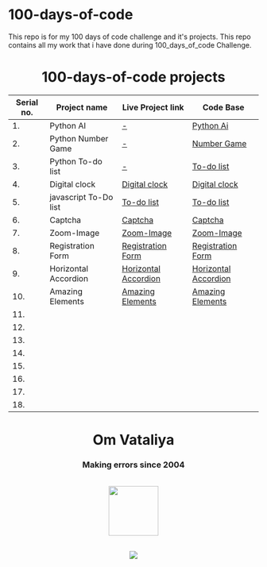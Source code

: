 # 100-days-of-code
 This repo is for my 100 days of code challenge and it's projects.
 This repo contains all my work that i have done during 100_days_of_code Challenge.
 
<h1 id="Dhruvi" align="center">100-days-of-code projects</h1>

<div align="center">

| Serial no. | Project name        | Live Project link                                                | Code Base                                   |
|------------|---------------------|------------------------------------------------------------------|---------------------------------------------|
|     1.     | Python AI           | [-]( )                                                           | [Python Ai](https://github.com/Omcodes23/The-100-Days-0f-code/tree/b16af68d4acc45235836ea47a5a508cc4add6bdb/1) |
|     2.     | Python Number Game  | [-]()                                                             | [Number Game](https://github.com/Omcodes23/The-100-Days-0f-code/tree/b16af68d4acc45235836ea47a5a508cc4add6bdb/3) |
|     3.     | Python To-do list          | [-]()                                                            | [To-do list](https://github.com/Omcodes23/The-100-Days-0f-code/tree/b16af68d4acc45235836ea47a5a508cc4add6bdb/10) |
|     4.     | Digital clock			               | [Digital clock](https://javascipt-digital-clock.vercel.app/)								             | [Digital clock](https://github.com/Omcodes23/The-100-Days-0f-code/tree/d0af1c398a4f1d82b7f5932fe58e4732e5f852b7/20) |
|     5.     | javascript To-Do list   		             | [To-do list](https://javascript-to-do-list-gamma.vercel.app/)           | [To-do list](https://github.com/Omcodes23/The-100-Days-0f-code/tree/b90e079b803b6cdfa3736ecb0440bda54e4dab78/21) |
|     6.     | Captcha  		               | [Captcha](https://captcha-phi.vercel.app/)                  					                                  | [Captcha](https://github.com/Omcodes23/The-100-Days-0f-code/tree/fd6e0bd2a22c82fdb89f66192422dcc90a53f4c6/22) |
|     7.     | Zoom-Image 		               | [Zoom-Image](https://zoom-image.vercel.app/)         						                                        | [Zoom-Image](https://github.com/Omcodes23/The-100-Days-0f-code/tree/1a55789a1c7e1f5875bb83c299576201ccd7bf31/23) |    
|     8.     | Registration Form 		               | [Registration Form](https://registrationform-three.vercel.app/)     						                 | [Registration Form](https://github.com/Omcodes23/The-100-Days-0f-code/tree/4196d38202699012890d19bf9bd509a426e6d50b/24) |
|     9.     | Horizontal Accordion			               | [Horizontal Accordion](https://horizontalaccordion.vercel.app/) 							                                              | [Horizontal Accordion](https://github.com/Omcodes23/The-100-Days-0f-code/tree/4196d38202699012890d19bf9bd509a426e6d50b/25) |
|     10.    | Amazing Elements			               | [Amazing Elements](https://amazingelements.vercel.app/) 							                                              | [Amazing Elements]() |
|     11.    | 			               | []() 							       | []() |
 |     12.    | 			               | []() 							       | []() |
 |     13.    | 			               | []() 							       | []() |
 |     14.    | 			               | []() 							       | []() |
 |     15.    | 			               | []() 							       | []() |
 |     16.    | 			               | []() 							       | []() |
 |     17.    | 			               | []() 							       | []() |
 |     18.    | 			               | []() 							       | []() |

</div>



<h1 align="center">Om Vataliya</h1>
<h3 align="center">Making errors since 2004</h3>
<br>
<div align="center">
<img width="100" src="https://avatars.githubusercontent.com/u/109670967?s=400&u=d635201f97cf9dff4b05ea187297fbee689bebdd&v=4"/>
</div>
<br>
<div align="center">
 
<a href="https://linktr.ee/Omcodes"><img src="https://img.shields.io/badge/linktree-39E09B?style=for-the-badge&logo=linktree&logoColor=white"/></a>
</div>
